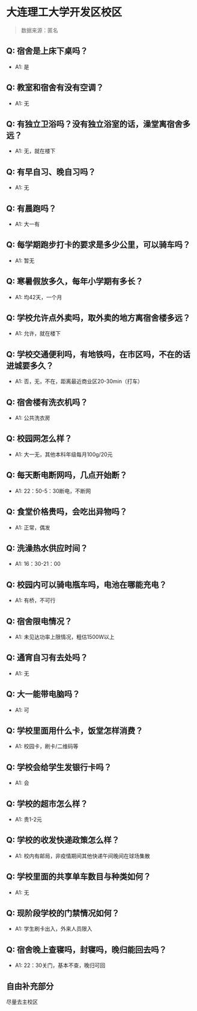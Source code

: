 # 大连理工大学开发区校区

> 数据来源：匿名

## Q: 宿舍是上床下桌吗？

- A1: 是

## Q: 教室和宿舍有没有空调？

- A1: 无

## Q: 有独立卫浴吗？没有独立浴室的话，澡堂离宿舍多远？

- A1: 无，就在楼下

## Q: 有早自习、晚自习吗？

- A1: 无

## Q: 有晨跑吗？

- A1: 大一有

## Q: 每学期跑步打卡的要求是多少公里，可以骑车吗？

- A1: 暂无

## Q: 寒暑假放多久，每年小学期有多长？

- A1: 均42天，一个月

## Q: 学校允许点外卖吗，取外卖的地方离宿舍楼多远？

- A1: 允许，就在楼下

## Q: 学校交通便利吗，有地铁吗，在市区吗，不在的话进城要多久？

- A1: 否，无，不在，距离最近商业区20-30min（打车）

## Q: 宿舍楼有洗衣机吗？

- A1: 公共洗衣房

## Q: 校园网怎么样？

- A1: 大一无，其他本科年级每月100g/20元

## Q: 每天断电断网吗，几点开始断？

- A1: 22：50-5：30断电，不断网

## Q: 食堂价格贵吗，会吃出异物吗？

- A1: 正常，偶发

## Q: 洗澡热水供应时间？

- A1: 16：30-21：00

## Q: 校园内可以骑电瓶车吗，电池在哪能充电？

- A1: 有桥，不可行

## Q: 宿舍限电情况？

- A1: 未见达功率上限情况，粗估1500W以上

## Q: 通宵自习有去处吗？

- A1: 无

## Q: 大一能带电脑吗？

- A1: 可

## Q: 学校里面用什么卡，饭堂怎样消费？

- A1: 校园卡，刷卡/二维码等

## Q: 学校会给学生发银行卡吗？

- A1: 会

## Q: 学校的超市怎么样？

- A1: 贵1-2元

## Q: 学校的收发快递政策怎么样？

- A1: 校内有邮局，非疫情期间其他快递午间晚间在球场集散

## Q: 学校里面的共享单车数目与种类如何？

- A1: 无

## Q: 现阶段学校的门禁情况如何？

- A1: 学生刷卡出入，外来人员限入

## Q: 宿舍晚上查寝吗，封寝吗，晚归能回去吗？

- A1: 22：30关门，基本不查，晚归可回

## 自由补充部分

尽量去主校区